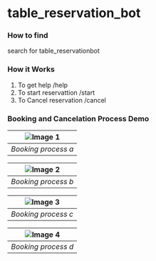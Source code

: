 # table_reservation_bot

### How to find
  search for table_reservationbot
  
### How it Works
1.  To get help /help
2.  To start reservattion /start
3.  To Cancel reservation /cancel

### Booking and Cancelation Process Demo
| ![Image 1](https://github.com/naveen-nayan/table_reservation_bot/blob/master/image/image1.jpg "Image 1") |
|:--:| 
| *Booking process a* |  

| ![Image 2](https://github.com/naveen-nayan/table_reservation_bot/blob/master/image/image2.jpg "Image 2") |
|:--:| 
| *Booking process b* |  

| ![Image 3](https://github.com/naveen-nayan/table_reservation_bot/blob/master/image/image3.jpg "Image 3") |
|:--:| 
| *Booking process c* |  

| ![Image 4](https://github.com/naveen-nayan/table_reservation_bot/blob/master/image/image4.jpg "Image 4") |
|:--:| 
| *Booking process d* |  
